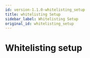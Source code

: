```yaml
---
id: version-1.1.0-whitelisting_setup
title: whitelisting Setup
sidebar_label: Whitelisting Setup
original_id: whitelisting_setup
---
```


# Whitelisting setup